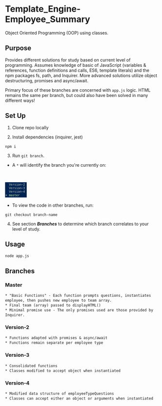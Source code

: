 # Template_Engine-Employee_Summary
Object Oriented Programming (OOP) using classes.

## Purpose
Provides different solutions for study based on current level of programming. Assumes knowledge of basic of JavaScript (variables & references, function definitions and calls, ES6, template literals) and the npm packages fs, path, and Inquirer. More advanced solutions utilize object destructuring, promises and async/await.

Primary focus of these branches are concerned with `app.js` logic. HTML remains the same per branch, but could also have been solved in many different ways! 

## Set Up

1. Clone repo locally

2. Install dependencies (inquirer, jest)
```
npm i
```
3. Run `git branch`. 
* A `*` will identify the branch you're currently on:
<br>
<br>
<img src="./assets/git-branch-list.png" alt="git branch list in terminal" height="50px">
<br>

*  To view the code in other branches, run:
```
git checkout branch-name
```

4. See section _**Branches**_ to determine which branch correlates to your level of study. 

## Usage

```
node app.js
```

## Branches

### Master
    * "Basic Functions" - Each function prompts questions, instantiates employee, then pushes new employee to team array.
    * Final team (array) passed to displayHTML()
    * Minimal promise use - The only promises used are those provided by Inquirer.


### Version-2
    * Functions adapted with promises & async/await
    * Functions remain separate per employee type

### Version-3
    * Consolidated functions
    * Classes modified to accept object when instantiated

### Version-4
    * Modified data structure of employeeTypeQuestions 
    * Classes can accept either an object or arguments when instantiated
